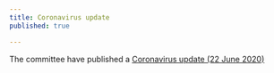 ```yaml
---
title: Coronavirus update
published: true

---
```


The committee have published a [Coronavirus update (22 June 2020)](/posts/2020-05-22-Coronavirus-update-5.md)
